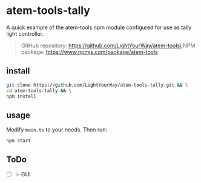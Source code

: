 # atem-tools-tally

A quick example of the atem-tools npm module configured for use as tally light controller.

> GitHub repository: https://github.com/LightYourWay/atem-tools\
> NPM package: https://www.npmjs.com/package/atem-tools

## install
```bash
git clone https://github.com/LightYourWay/atem-tools-tally.git && \
cd atem-tools-tally && \
npm install
```

## usage
Modify `main.ts` to your needs. Then run:
```bash
npm start
```

## ToDo

- [ ] ✨ GUI